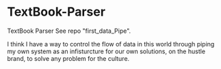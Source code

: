 # TextBook-Parser
TextBook Parser
  See repo "first_data_Pipe".
  
I think I have a way to control the flow of data in this world through piping my own system as an infisturcture for our own solutions, on the hustle brand, to solve any problem for the culture. 

